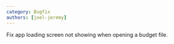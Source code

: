 ```yaml
---
category: Bugfix
authors: [joel-jeremy]
---
```


Fix app loading screen not showing when opening a budget file.

